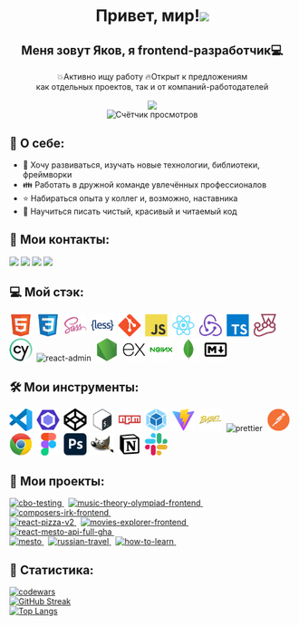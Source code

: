 <h1 align="center">Привет, мир!<img src="https://github.com/TheDudeThatCode/TheDudeThatCode/blob/master/Assets/Hi.gif" width="35" /></h1>
<h2 align="center">Меня зовут Яков, я frontend-разработчик💻</h2>
<p align="center">💥Активно ищу работу 🔥Открыт к предложениям <br>как отдельных проектов, так и от компаний-работодателей</p>
<div align="center"><img align="center" src="https://camo.githubusercontent.com/5352b6b2b973a416adb9f788796e6e861e6ff286d2d83780df8ef7d90d4ca349/68747470733a2f2f6d656469612e67697068792e636f6d2f6d656469612f53576f536b4e36447854737a71494b4571762f67697068792e676966" width="400">
</div>
<div align="center">
  <img src="https://komarev.com/ghpvc/?username=Argayash1&style=flat-square&color=orange" alt="Счётчик просмотров">
</div>

## 👨 О себе:
* 🔭 Хочу развиваться, изучать новые технологии, библиотеки, фреймворки
* 👪 Работать в дружной команде увлечённых профессионалов
* ⭐ Набираться опыта у коллег и, возможно, наставника
* 📝 Научиться писать чистый, красивый и читаемый код


## 📧 Мои контакты:
<div>
  <a href="https://t.me/Yakoffz"><img src="https://img.shields.io/badge/Telegram-00BFFF?style=for-the-badge&logo=Telegram&logoColor=FFFFFF"></a>
  <a href="https://vk.com/zilber_man"><img src="https://img.shields.io/badge/ВКонтакте-blue?style=for-the-badge&logo=VK&logoColor=FFFF"></a>
  <a href="mailto:zilberman-82@mail.ru"><img src="https://img.shields.io/badge/Mail-0000FF?style=for-the-badge&logo=Mail.Ru&logoColor=FFFF"></a>
  <a href="https://www.instagram.com/iakovzilberman"><img src="https://img.shields.io/badge/instagram-DA70D6?style=for-the-badge&logo=Instagram&logoColor=FFFFFF"></a>
</div>


## 💻 Мой стэк:
<div>
  <img src="https://github.com/devicons/devicon/blob/master/icons/html5/html5-original.svg" title="html5" alt="html5" width="40" height="40"/>&nbsp
  <img src="https://github.com/devicons/devicon/blob/master/icons/css3/css3-original.svg" title="css" alt="css" width="40" height="40"/>&nbsp
  <img src="https://github.com/devicons/devicon/blob/master/icons/sass/sass-original.svg" title="sass" alt="sass" width="40" height="40"/>&nbsp
  <img src="https://github.com/devicons/devicon/blob/master/icons/less/less-plain-wordmark.svg" title="less" alt="less" width="40" height="40"/>&nbsp
  <img src="https://github.com/devicons/devicon/blob/master/icons/git/git-original.svg" title="git" alt="git" width="40" height="40"/>&nbsp
  <img src="https://github.com/devicons/devicon/blob/master/icons/javascript/javascript-original.svg" title="javascript" alt="javascript" width="40" height="40"/>&nbsp
  <img src="https://github.com/devicons/devicon/blob/master/icons/react/react-original.svg" title="reactjs" alt="reactjs" width="40" height="40"/>&nbsp
  <img src="https://github.com/devicons/devicon/blob/master/icons/redux/redux-original.svg" title="redux/rtk" alt="redux" width="40" height="40"/>&nbsp
  <img src="https://github.com/devicons/devicon/blob/master/icons/typescript/typescript-original.svg" title="typescript" alt="typescript" width="40" height="40"/>&nbsp
  <img src="https://github.com/devicons/devicon/blob/master/icons/jest/jest-plain.svg" title="jest.js" alt="jest.js" width="40" height="40"/>&nbsp
  <img src="https://github.com/devicons/devicon/blob/master/icons/cypressio/cypressio-original.svg" title="cypress.js" alt="cypress.js" width="40" height="40"/>&nbsp
  <img src="https://github.com/user-attachments/assets/4a00d0ca-9e7a-4434-a042-0f6c49356647" title="react-admin" alt="react-admin" width="40" height="40"/>&nbsp
  <img src="https://github.com/devicons/devicon/blob/master/icons/nodejs/nodejs-original.svg" title="nodejs" alt="nodejs" width="40" height="40"/>&nbsp
  <img src="https://github.com/devicons/devicon/blob/master/icons/express/express-original.svg" title="express" alt="express" width="40" height="40"/>&nbsp
  <img src="https://github.com/devicons/devicon/blob/master/icons/nginx/nginx-original.svg" title="nginx" alt="nginx" width="40" height="40"/>&nbsp
  <img src="https://github.com/devicons/devicon/blob/master/icons/mongodb/mongodb-original.svg" title="mongodb" alt="mongodb" width="40" height="40"/>&nbsp
  <img src="https://github.com/devicons/devicon/blob/master/icons/markdown/markdown-original.svg" title="markdown" alt="jest.js" width="40" height="40"/>&nbsp
</div>


## 🛠 Мои инструменты:
<div>
  <img src="https://github.com/devicons/devicon/blob/master/icons/vscode/vscode-original.svg" title="vs-code" alt="vs-code" width="40" height="40"/>&nbsp
  <img src="https://github.com/devicons/devicon/blob/master/icons/eslint/eslint-original.svg" title="eslint" alt="eslint" width="40" height="40"/>&nbsp
  <img src="https://github.com/devicons/devicon/blob/master/icons/codepen/codepen-original.svg" title="codepen" alt="codepen" width="40" height="40"/>&nbsp
  <img src="https://github.com/devicons/devicon/blob/master/icons/bash/bash-original.svg" title="git bash" alt="git bash" width="40" height="40"/>&nbsp
  <img src="https://github.com/devicons/devicon/blob/master/icons/npm/npm-original-wordmark.svg" title="npm" alt="npm" width="40" height="40"/>&nbsp
  <img src="https://github.com/devicons/devicon/blob/master/icons/webpack/webpack-original.svg" title="webpack" alt="webpack" width="40" height="40"/>&nbsp
  <img src="https://github.com/devicons/devicon/blob/master/icons/vitejs/vitejs-original.svg" title="vite" alt="vite" width="40" height="40"/>&nbsp
  <img src="https://github.com/devicons/devicon/blob/master/icons/babel/babel-original.svg" title="babel" alt="babel" width="40" height="40"/>&nbsp
  <img src="https://github.com/Argayash1/Argayash1/assets/113699485/35821034-1e18-4235-95ae-948ce0bd615f" title="prettier" alt="prettier" width="40" height="40"/>&nbsp
  <img src="https://github.com/devicons/devicon/blob/master/icons/postman/postman-original.svg" title="postman" alt="postman" width="40" height="40"/>&nbsp
  <img src="https://github.com/devicons/devicon/blob/master/icons/chrome/chrome-original.svg" title="chrome" alt="chrome" width="40" height="40"/>&nbsp
  <img src="https://github.com/devicons/devicon/blob/master/icons/figma/figma-original.svg" title="figma" alt="figma" width="40" height="40"/>&nbsp
  <img src="https://github.com/devicons/devicon/blob/master/icons/photoshop/photoshop-plain.svg" title="photoshop" alt="photoshop" width="40" height="40"/>&nbsp
  <img src="https://github.com/devicons/devicon/blob/master/icons/gimp/gimp-original.svg" title="gimp" alt="gimp" width="40" height="40"/>&nbsp;
  <img src="https://github.com/devicons/devicon/blob/master/icons/notion/notion-original.svg" title="notion" alt="notion" width="40" height="40"/>&nbsp;
  <img src="https://github.com/devicons/devicon/blob/master/icons/slack/slack-original.svg" title="slack" alt="slack" width="40" height="40"/>&nbsp;
</div>

## 🎨 Мои проекты:
<div>
  <div>
<a href="https://github.com/Argayash1/cbo-testing">
    <img src="https://github.com/user-attachments/assets/14f819c6-3c70-44d5-9522-aa9bb25f6aaf" title="cbo-testing" alt="cbo-testing" width="230" height="170"> 
</a>&nbsp;
<a href="https://github.com/Argayash1/music-theory-olympiad-frontend">
      <img src="https://github.com/Argayash1/Argayash1/assets/113699485/8343689a-a260-48b2-b573-8949fa47e5f3" title="music-theory-olympiad-frontend" alt="music-theory-olympiad-frontend" width="230" height="170"> 
</a>&nbsp;
    <a href="https://github.com/Argayash1/composers-irk-frontend">
      <img src="https://github.com/Argayash1/Argayash1/assets/113699485/c978f330-e386-496d-b3be-ec9c803eb1e3" title="composers-irk-frontend" alt="composers-irk-frontend" width="230" height="170"> 
    </a>&nbsp;
  </div>
  <div>
<a href="https://github.com/Argayash1/react-pizza-v2">
      <img src="https://github.com/Argayash1/Argayash1/assets/113699485/dea8ddd9-89dc-498c-9778-a7484fb2e5c5" title="react-pizza-v2" alt="react-pizza-v2" width="230" height="170"> 
</a>&nbsp;
<a href="https://github.com/Argayash1/movies-explorer-frontend">
      <img src="https://github.com/Argayash1/Argayash1/assets/113699485/44763d23-c976-460d-b817-ca04eae9389f" title="movies-explorer-frontend" alt="movies-explorer-frontend" width="230" height="170"> 
    </a>&nbsp; 
    <a href="https://github.com/Argayash1/react-mesto-api-full-gha">
      <img src="https://user-images.githubusercontent.com/113699485/222625978-8c89e6fa-e058-4f61-9aa1-32b9e46047b4.jpg" title="react-mesto-api-full-gha" alt="react-mesto-api-full-gha" width="230" height="170"> 
    </a>&nbsp;

    
  </div>
  <div>
<a href="https://github.com/Argayash1/mesto">
    <img src="https://user-images.githubusercontent.com/113699485/222885885-8aeb48bd-3a7e-4302-b242-6048c8ae7121.jpg" title="mesto" alt="mesto" width="230" height="170">
</a>&nbsp;
<a href="https://github.com/Argayash1/russian-travel">
      <img src="https://user-images.githubusercontent.com/113699485/222904196-a8bef537-407f-404b-880a-400121bbe52c.jpg" title="russian-travel" alt="russian-travel" width="230" height="170">
    </a>&nbsp;
<a href="https://github.com/Argayash1/how-to-learn">
      <img src="https://user-images.githubusercontent.com/113699485/222951217-a5465cb1-7ffc-4201-b262-ec0b99b11e49.jpg" title="how-to-learn" alt="how-to-learn" width="230" height="170">
</a>&nbsp;
</div>
</div>

## 🔎 Статистика:
[![codewars](https://www.codewars.com/users/Argayash1/badges/large)](https://www.codewars.com/users/Argayash1)   
[![GitHub Streak](http://github-readme-streak-stats.herokuapp.com?user=Argayash1&theme=default&background=FFFFFF&locale=ru)](https://git.io/streak-stats)<br>
[![Top Langs](https://github-readme-stats.vercel.app/api/top-langs/?username=Argayash1&layout=compact&theme=default&locale=ru&card_width=495)](https://github.com/anuraghazra/github-readme-stats)
